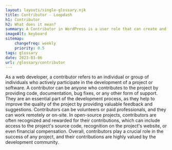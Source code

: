 ```yaml
--- 
layout: layouts/single-glossary.njk
title: Contributor - Loopdash
h1: Contributor
h2: What does it mean?
summary: A Contributor in WordPress is a user role that can create and edit their own posts, but cannot publish them without approval from an editor or administrator.
imageAlt: keyboard
sitemap:
	changefreq: weekly
	priority: 0.5
tags: glossary
date: 2023-03-06
url: /glossary/contributor
---
```


As a web developer, a contributor refers to an individual or group of individuals who actively participate in the development of a project or software. A contributor can be anyone who contributes to the project by providing code, documentation, bug fixes, or any other form of support. They are an essential part of the development process, as they help to improve the quality of the project by providing valuable feedback and suggestions. Contributors can be volunteers or paid professionals, and they can work remotely or on-site. In open-source projects, contributors are often recognized and rewarded for their contributions, which can include access to the project's source code, recognition on the project's website, or even financial compensation. Overall, contributors play a crucial role in the success of any project, and their contributions are highly valued by the development community.